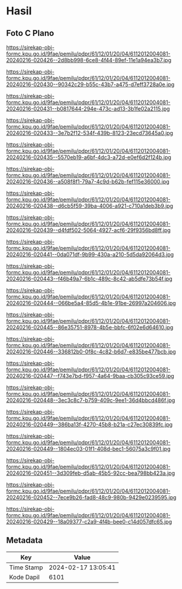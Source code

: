 # Hasil

## Foto C Plano

https://sirekap-obj-formc.kpu.go.id/9fae/pemilu/pdpr/61/12/01/20/04/6112012004081-20240216-020426--2d8bb998-6ce8-4f44-89ef-11e1a94ea3b7.jpg

https://sirekap-obj-formc.kpu.go.id/9fae/pemilu/pdpr/61/12/01/20/04/6112012004081-20240216-020430--90342c29-b55c-43b7-a475-d7eff3728a0e.jpg

https://sirekap-obj-formc.kpu.go.id/9fae/pemilu/pdpr/61/12/01/20/04/6112012004081-20240216-020431--b0817644-294e-473c-ad13-3b1fe02a2115.jpg

https://sirekap-obj-formc.kpu.go.id/9fae/pemilu/pdpr/61/12/01/20/04/6112012004081-20240216-020433--3e7b2f12-534f-439b-8123-23ecd73645a0.jpg

https://sirekap-obj-formc.kpu.go.id/9fae/pemilu/pdpr/61/12/01/20/04/6112012004081-20240216-020435--5570eb19-a6bf-4dc3-a72d-e0ef6d2f124b.jpg

https://sirekap-obj-formc.kpu.go.id/9fae/pemilu/pdpr/61/12/01/20/04/6112012004081-20240216-020436--a508f8f1-79a7-4c9d-b62b-fef115e36000.jpg

https://sirekap-obj-formc.kpu.go.id/9fae/pemilu/pdpr/61/12/01/20/04/6112012004081-20240216-020438--d6cb5f59-39ba-4006-a921-c710a1deb3b9.jpg

https://sirekap-obj-formc.kpu.go.id/9fae/pemilu/pdpr/61/12/01/20/04/6112012004081-20240216-020439--d4fdf502-5064-4927-acf6-29f9356bd8ff.jpg

https://sirekap-obj-formc.kpu.go.id/9fae/pemilu/pdpr/61/12/01/20/04/6112012004081-20240216-020441--0da071df-9b99-430a-a210-5d5da92064d3.jpg

https://sirekap-obj-formc.kpu.go.id/9fae/pemilu/pdpr/61/12/01/20/04/6112012004081-20240216-020443--f46b49a7-6b1c-489c-8c42-ab5dfe73b54f.jpg

https://sirekap-obj-formc.kpu.go.id/9fae/pemilu/pdpr/61/12/01/20/04/6112012004081-20240216-020444--066be5a4-85d5-4b1e-91be-26997a204606.jpg

https://sirekap-obj-formc.kpu.go.id/9fae/pemilu/pdpr/61/12/01/20/04/6112012004081-20240216-020445--86e35751-8978-4b5e-bbfc-6f02e6d64610.jpg

https://sirekap-obj-formc.kpu.go.id/9fae/pemilu/pdpr/61/12/01/20/04/6112012004081-20240216-020446--336812b0-0f8c-4c82-b6d7-e835be477bcb.jpg

https://sirekap-obj-formc.kpu.go.id/9fae/pemilu/pdpr/61/12/01/20/04/6112012004081-20240216-020447--f743e7bd-f957-4a64-9baa-cb305c93ce59.jpg

https://sirekap-obj-formc.kpu.go.id/9fae/pemilu/pdpr/61/12/01/20/04/6112012004081-20240216-020448--3ec3c8c7-b759-409c-9ee1-36d4bbcd486f.jpg

https://sirekap-obj-formc.kpu.go.id/9fae/pemilu/pdpr/61/12/01/20/04/6112012004081-20240216-020449--386ba13f-4270-45b8-b21a-c27ec30839fc.jpg

https://sirekap-obj-formc.kpu.go.id/9fae/pemilu/pdpr/61/12/01/20/04/6112012004081-20240216-020449--1804ec03-01f1-408d-bec1-56075a3c9f01.jpg

https://sirekap-obj-formc.kpu.go.id/9fae/pemilu/pdpr/61/12/01/20/04/6112012004081-20240216-020451--3d309feb-d5ab-45b5-92cc-bea798bb423a.jpg

https://sirekap-obj-formc.kpu.go.id/9fae/pemilu/pdpr/61/12/01/20/04/6112012004081-20240216-020452--7ece9b26-fad8-48c9-980b-9429e0239595.jpg

https://sirekap-obj-formc.kpu.go.id/9fae/pemilu/pdpr/61/12/01/20/04/6112012004081-20240216-020429--18a09377-c2a9-4f4b-bee0-c14d057dfc65.jpg


## Metadata

| Key        | Value               |
| ---------- | ------------------- |
| Time Stamp | 2024-02-17 13:05:41 |
| Kode Dapil | 6101                |



